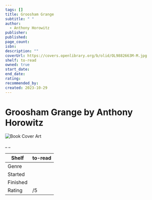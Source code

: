 ```yaml
---
tags: []
title: Groosham Grange
subtitle: " "
author:
  - Anthony Horowitz
publisher: 
published: 
page_count: 
isbn: 
description: ""
coverUrl: https://covers.openlibrary.org/b/olid/OL9882663M-M.jpg
shelf: to-read
owned: true
start_date: 
end_date: 
rating: 
recommended_by: 
created: 2023-10-29
---
```


# Groosham Grange by Anthony Horowitz

![Book Cover Art](https://covers.openlibrary.org/b/olid/OL9882663M-M.jpg)

_ _

| Shelf | to-read |
| --- | --- |
| Genre |  |
| Started |  |
| Finished |  |
| Rating | /5 |

